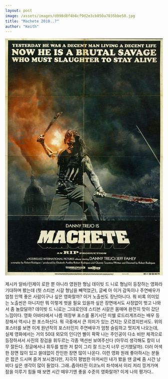 ```yaml
---
layout: post
image: /assets/images/d998d8f4b6cf9d2e3cb850a7035bbe50.jpg
title: "Machete 2010..?"
author: "Keith"
---
```


![image](/assets/images/d998d8f4b6cf9d2e3cb850a7035bbe50.jpg)


제시카 알바/린제이 로한 뿐 아니라 영원한 형님 데이빗 드 니로 형님이 등장하는 영화라 기대하며 봤는데 (헛 스티븐 시갈 형님을 빼먹었군), 글쎄 아 이거 감독이나 주연배우가 엄청 인맥 좋은 사람이구나 싶은 영화랄까? 이거 노출씬도 장난아니다. 뭐 비록 의미있는 노출씬은 아니지만 뭐 이렇게 벗을 필요 있을까 싶은 장면에서도 사정없이 벗고 나와서 좀 놀랐달까? 
데이빗 드 니로는 그대로인데 스티븐 시갈은 몸매며 완전히 맛이 갔단 느낌이다. 영화 아바타에서 나름 여장부 포스를 풍기시던 미쉘 로드리게즈라는 배우 등장해서 역시나 한 포스하신다. 뭐 극중에서 큰 의미가 있는 건지는 모르겠지만서도.
위의 포스터를 보면 이게 원년작의 포스터인지 주연배우가 엄청 슬림하고 멋지게 나오는데, 실제 영화에서는 거의 50대 외모의 인디언 삘이 팍팍 나는 주인공이 다소 비만 체격으로 등장하셔서 사진의 장검을 휘두르는 각종 액션씬 보여주신다 (아무리 생각해도 칼이 너무 잘든다. 정글에서나 휘두를 법한 저 칼이 그리 잘 드는지 너무 신기했달까). 더러 어색한 장면 많이 있고 쓸데없이 잔인한 장면 많이 나온다. 이런 영화 원래 좋아하시는 분들은 팝콘 드시며 즐겨 보시겠다만, 지극히 평범한 아저씨인 내가 봤을 땐 글쎄 좀 시간 낭비다 싶은 생각이 많이 들었다.
그래..좁아터진 이코노미 좌석에서 이리 저리 낑겨가며 잠을 이루기 힘들 때 보면 시간 떼우기엔 좋을 수준의 영화랄까? 이게 나의 평가다..


